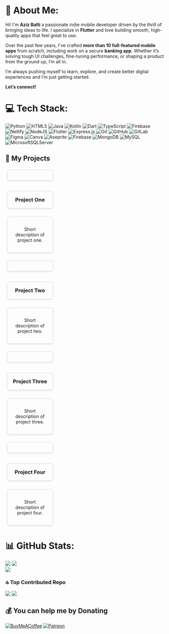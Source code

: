 # 💫 About Me:
Hi! I'm **Aziz Balti** a passionate indie mobile developer driven by the thrill of bringing ideas to life. I specialize in **Flutter** and love building smooth, high-quality apps that feel great to use.

Over the past few years, I've crafted **more than 10 full-featured mobile apps** from scratch, including work on a secure **banking app**. Whether it’s solving tough UI challenges, fine-tuning performance, or shaping a product from the ground up, I’m all in.

I’m always pushing myself to learn, explore, and create better digital experiences and I’m just getting started.

**Let’s connect!**

# 💻 Tech Stack:
![Python](https://img.shields.io/badge/python-3670A0?style=for-the-badge&logo=python&logoColor=ffdd54) ![HTML5](https://img.shields.io/badge/html5-%23E34F26.svg?style=for-the-badge&logo=html5&logoColor=white) ![Java](https://img.shields.io/badge/java-%23ED8B00.svg?style=for-the-badge&logo=openjdk&logoColor=white) ![Kotlin](https://img.shields.io/badge/kotlin-%237F52FF.svg?style=for-the-badge&logo=kotlin&logoColor=white) ![Dart](https://img.shields.io/badge/dart-%230175C2.svg?style=for-the-badge&logo=dart&logoColor=white) ![TypeScript](https://img.shields.io/badge/typescript-%23007ACC.svg?style=for-the-badge&logo=typescript&logoColor=white) ![Firebase](https://img.shields.io/badge/firebase-%23039BE5.svg?style=for-the-badge&logo=firebase) ![Netlify](https://img.shields.io/badge/netlify-%23000000.svg?style=for-the-badge&logo=netlify&logoColor=#00C7B7) ![NodeJS](https://img.shields.io/badge/node.js-6DA55F?style=for-the-badge&logo=node.js&logoColor=white) ![Flutter](https://img.shields.io/badge/Flutter-%2302569B.svg?style=for-the-badge&logo=Flutter&logoColor=white) ![Express.js](https://img.shields.io/badge/express.js-%23404d59.svg?style=for-the-badge&logo=express&logoColor=%2361DAFB) ![Git](https://img.shields.io/badge/git-%23F05033.svg?style=for-the-badge&logo=git&logoColor=white) ![GitHub](https://img.shields.io/badge/github-%23121011.svg?style=for-the-badge&logo=github&logoColor=white) ![GitLab](https://img.shields.io/badge/gitlab-%23181717.svg?style=for-the-badge&logo=gitlab&logoColor=white) ![Figma](https://img.shields.io/badge/figma-%23F24E1E.svg?style=for-the-badge&logo=figma&logoColor=white) ![Canva](https://img.shields.io/badge/Canva-%2300C4CC.svg?style=for-the-badge&logo=Canva&logoColor=white) ![Aseprite](https://img.shields.io/badge/Aseprite-FFFFFF?style=for-the-badge&logo=Aseprite&logoColor=#7D929E) ![Firebase](https://img.shields.io/badge/firebase-a08021?style=for-the-badge&logo=firebase&logoColor=ffcd34) ![MongoDB](https://img.shields.io/badge/MongoDB-%234ea94b.svg?style=for-the-badge&logo=mongodb&logoColor=white) ![MySQL](https://img.shields.io/badge/mysql-4479A1.svg?style=for-the-badge&logo=mysql&logoColor=white) ![MicrosoftSQLServer](https://img.shields.io/badge/Microsoft%20SQL%20Server-CC2927?style=for-the-badge&logo=microsoft%20sql%20server&logoColor=white)


## 🚀 My Projects

<div>

  <a href="https://github.com/yourusername/project1" style="
    display: inline-block;
    vertical-align: top;
    width: 22%;
    margin: 1%;
    padding: 16px;
    border: 1px solid #ddd;
    border-radius: 8px;
    text-align: center;
    text-decoration: none;
    color: inherit;
    box-shadow: 0 2px 5px rgba(0,0,0,0.1);
    ">
    <h3>Project One</h3>
    <p>Short description of project one.</p>
  </a>

  <a href="https://github.com/yourusername/project2" style="
    display: inline-block;
    vertical-align: top;
    width: 22%;
    margin: 1%;
    padding: 16px;
    border: 1px solid #ddd;
    border-radius: 8px;
    text-align: center;
    text-decoration: none;
    color: inherit;
    box-shadow: 0 2px 5px rgba(0,0,0,0.1);
    ">
    <h3>Project Two</h3>
    <p>Short description of project two.</p>
  </a>

  <a href="https://github.com/yourusername/project3" style="
    display: inline-block;
    vertical-align: top;
    width: 22%;
    margin: 1%;
    padding: 16px;
    border: 1px solid #ddd;
    border-radius: 8px;
    text-align: center;
    text-decoration: none;
    color: inherit;
    box-shadow: 0 2px 5px rgba(0,0,0,0.1);
    ">
    <h3>Project Three</h3>
    <p>Short description of project three.</p>
  </a>

  <a href="https://github.com/yourusername/project4" style="
    display: inline-block;
    vertical-align: top;
    width: 22%;
    margin: 1%;
    padding: 16px;
    border: 1px solid #ddd;
    border-radius: 8px;
    text-align: center;
    text-decoration: none;
    color: inherit;
    box-shadow: 0 2px 5px rgba(0,0,0,0.1);
    ">
    <h3>Project Four</h3>
    <p>Short description of project four.</p>
  </a>

  <!-- Add more cards the same way -->

</div>




# 📊 GitHub Stats:
![](https://nirzak-streak-stats.vercel.app/?user=azizbalti82&theme=dark&hide_border=false)
![](https://github-readme-stats.vercel.app/api/top-langs/?username=azizbalti82&theme=dark&hide_border=false&include_all_commits=true&count_private=true&layout=compact)<br/>
![](https://raw.githubusercontent.com/username/github-stats/master/generated/overview.svg#gh-dark-mode-only)

### 🔝 Top Contributed Repo
![](https://github-contributor-stats.vercel.app/api?username=azizbalti82&limit=5&theme=dark&combine_all_yearly_contributions=true)
[![](https://visitcount.itsvg.in/api?id=azizbalti82&icon=0&color=0)](https://visitcount.itsvg.in)

  ## 💰 You can help me by Donating
  [![BuyMeACoffee](https://img.shields.io/badge/Buy%20Me%20a%20Coffee-ffdd00?style=for-the-badge&logo=buy-me-a-coffee&logoColor=black)](https://buymeacoffee.com/azizbalti) [![Patreon](https://img.shields.io/badge/Patreon-F96854?style=for-the-badge&logo=patreon&logoColor=white)](https://patreon.com/azizbalti) 

  
<!-- Proudly created with GPRM ( https://gprm.itsvg.in ) -->
